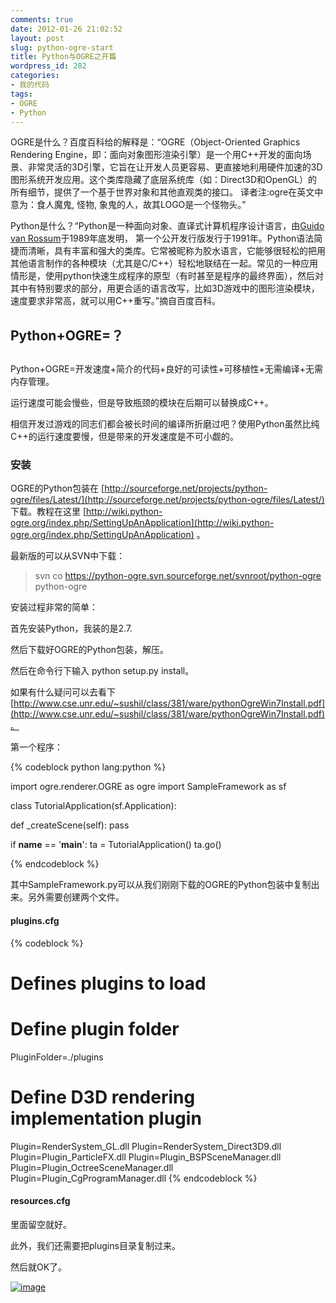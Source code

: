 ```yaml
---
comments: true
date: 2012-01-26 21:02:52
layout: post
slug: python-ogre-start
title: Python与OGRE之开篇
wordpress_id: 282
categories:
- 我的代码
tags:
- OGRE
- Python
---
```


OGRE是什么？百度百科给的解释是：“OGRE（Object-Oriented Graphics Rendering Engine，即：面向对象图形渲染引擎）是一个用C++开发的面向场景、非常灵活的3D引擎，它旨在让开发人员更容易、更直接地利用硬件加速的3D图形系统开发应用。这个类库隐藏了底层系统库（如：Direct3D和OpenGL）的所有细节，提供了一个基于世界对象和其他直观类的接口。 译者注:ogre在英文中意为：食人魔鬼, 怪物, 象鬼的人，故其LOGO是一个怪物头。”

Python是什么？“Python是一种面向对象、直译式计算机程序设计语言，由[Guido van Rossum](http://baike.baidu.com/view/2975166.htm)于1989年底发明， 第一个公开发行版发行于1991年。Python语法简捷而清晰，具有丰富和强大的类库。它常被昵称为胶水语言，它能够很轻松的把用其他语言制作的各种模块（尤其是C/C++）轻松地联结在一起。常见的一种应用情形是，使用python快速生成程序的原型（有时甚至是程序的最终界面），然后对其中有特别要求的部分，用更合适的语言改写，比如3D游戏中的图形渲染模块，速度要求非常高，就可以用C++重写。”摘自百度百科。


## Python+OGRE=？


<!-- more -->


## 


Python+OGRE=开发速度+简介的代码+良好的可读性+可移植性+无需编译+无需内存管理。

运行速度可能会慢些，但是导致瓶颈的模块在后期可以替换成C++。

相信开发过游戏的同志们都会被长时间的编译所折磨过吧？使用Python虽然比纯C++的运行速度要慢，但是带来的开发速度是不可小觑的。


### 安装


OGRE的Python包装在 [http://sourceforge.net/projects/python-ogre/files/Latest/](http://sourceforge.net/projects/python-ogre/files/Latest/) 下载。教程在这里 [http://wiki.python-ogre.org/index.php/SettingUpAnApplication](http://wiki.python-ogre.org/index.php/SettingUpAnApplication) 。

最新版的可以从SVN中下载：


> svn co https://python-ogre.svn.sourceforge.net/svnroot/python-ogre python-ogre


安装过程非常的简单：

首先安装Python，我装的是2.7.

然后下载好OGRE的Python包装，解压。

然后在命令行下输入 python setup.py install。

如果有什么疑问可以去看下 [http://www.cse.unr.edu/~sushil/class/381/ware/pythonOgreWin7Install.pdf](http://www.cse.unr.edu/~sushil/class/381/ware/pythonOgreWin7Install.pdf)。

第一个程序：


{% codeblock python lang:python %}

import ogre.renderer.OGRE as ogre
import SampleFramework as sf

class TutorialApplication(sf.Application):

   def _createScene(self):
       pass

if __name__ == '__main__':
   ta = TutorialApplication()
   ta.go()


{% endcodeblock %}


其中SampleFramework.py可以从我们刚刚下载的OGRE的Python包装中复制出来。另外需要创建两个文件。


#### plugins.cfg




> 

{% codeblock %}
# Defines plugins to load

# Define plugin folder
PluginFolder=./plugins

# Define D3D rendering implementation plugin
Plugin=RenderSystem_GL.dll
Plugin=RenderSystem_Direct3D9.dll
Plugin=Plugin_ParticleFX.dll
Plugin=Plugin_BSPSceneManager.dll
Plugin=Plugin_OctreeSceneManager.dll
Plugin=Plugin_CgProgramManager.dll
{% endcodeblock %}






#### resources.cfg


里面留空就好。

此外，我们还需要把plugins目录复制过来。

然后就OK了。

[![image](http://www.everet.org/wp-content/uploads/2012/01/image_thumb3.png)](http://www.everet.org/wp-content/uploads/2012/01/image3.png)
